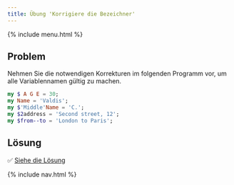 ```yaml
---
title: Übung 'Korrigiere die Bezeichner'
---
```


{% include menu.html %}

## Problem

Nehmen Sie die notwendigen Korrekturen im folgenden Programm vor, um alle Variablennamen gültig zu machen.

```raku
my $ A G E = 30;
my Name = 'Valdis';
my $'Middle'Name = 'C.';
my $2address = 'Second street, 12';
my $from--to = 'London to Paris';
```

## Lösung

✅ [Siehe die Lösung](solution)

{% include nav.html %}